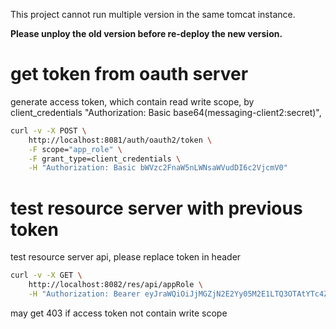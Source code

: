 This project cannot run multiple version in the same tomcat instance.

**Please unploy the old version before re-deploy the new version.**

# get token from oauth server
generate access token, which contain read write scope, by client_credentials "Authorization: Basic base64(messaging-client2:secret)", 
```bash
curl -v -X POST \
	http://localhost:8081/auth/oauth2/token \
	-F scope="app_role" \
	-F grant_type=client_credentials \
	-H "Authorization: Basic bWVzc2FnaW5nLWNsaWVudDI6c2VjcmV0"
```

# test resource server with previous token
test resource server api, please replace token in header
```bash
curl -v -X GET \
	http://localhost:8082/res/api/appRole \
	-H "Authorization: Bearer eyJraWQiOiJjMGZjN2E2Yy05M2E1LTQ3OTAtYTc4ZC0yMTYyYzRmYWM4ZGIiLCJhbGciOiJSUzI1NiJ9.eyJzdWIiOiJtZXNzYWdpbmctY2xpZW50MiIsImF1ZCI6Im1lc3NhZ2luZy1jbGllbnQyIiwibmJmIjoxNjU5MzI1MDQwLCJzY29wZSI6WyJhcHBfcm9sZSJdLCJpc3MiOiJodHRwOlwvXC9sb2NhbGhvc3Q6ODA4MVwvYXV0aCIsImV4cCI6MTY1OTMyNTM0MCwiaWF0IjoxNjU5MzI1MDQwfQ.eeHOAVyp29MafvNJIdRcjgZu2CBNyaCESVzdjXtsWgZRyvicZCtgh6SBfqTEPW6HjH_WUxdAPKcoGxZaYFQq5HgmY1K3NAVNPLwD4SpmiWo2jnF4qy1_tVWuB1cMGkzD9qmBFckrMnN7XPEtsD7LNRUNjPjflMnvVZl70NyasBiZTB5MRA9DuTz5vtixBaZ-sp6TMYi_tAoZNxb-zVjkEJfO0jEggTFfeY0X9tJ6lmBhEMZxGVz4Vt4kW4L29A5Ii4UczNxt5XzdQTlHkY9M_gxWm2ZJco0gXknrfuBWa9Zr7qpTavGtKqLohyK6r6VGAddqgJbAuOH6aKQIfiIItg"
```

may get 403 if access token not contain write scope